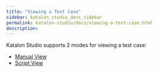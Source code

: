 ```yaml
---
title: "Viewing a Test Case" 
sidebar: katalon_studio_docs_sidebar
permalink: katalon-studio/docs/viewing-a-test-case.html 
description: 
---
```

Katalon Studio supports 2 modes for viewing a test case:

*   [Manual View](/display/KD/Manual+View)
*   [Script View](/display/KD/Script+View)